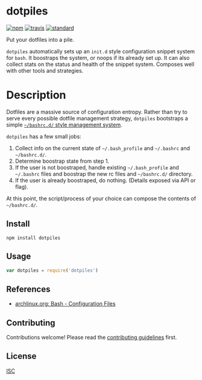 # dotpiles

[![npm][npm-image]][npm-url]
[![travis][travis-image]][travis-url]
[![standard][standard-image]][standard-url]

[npm-image]: https://img.shields.io/npm/v/dotpiles.svg?style=flat-square
[npm-url]: https://www.npmjs.com/package/dotpiles
[travis-image]: https://img.shields.io/travis/bcomnes/dotpiles.svg?style=flat-square
[travis-url]: https://travis-ci.org/bcomnes/dotpiles
[standard-image]: https://img.shields.io/badge/code%20style-standard-brightgreen.svg?style=flat-square
[standard-url]: http://npm.im/standard

Put your dotfiles into a pile.

`dotpiles` automatically sets up an `init.d` style configuration snippet system for `bash`.  It boostraps the system, or noops if its already set up.  It can also collect stats on the status and health of the snippet system.  Composes well with other tools and strategies.

# Description

Dotfiles are a massive source of configuration entropy.  Rather than try to serve every possible dotfile management strategy, `dotpiles` bootstraps a simple [`~/bashrc.d/` style management system](https://gist.github.com/bcomnes/5053fca2d7be573c0abd).

`dotpiles` has a few small jobs:

1. Collect info on the current state of `~/.bash_profile` and `~/.bashrc` and `~/bashrc.d/`.
2. Determine boostrap state from step 1.
3. If the user is not boostraped, handle existing `~/.bash_profile` and `~/.bashrc` files and boostrap the new rc files and `~/bashrc.d/` directory.
4. If the user is already boostraped, do nothing.  (Details exposed via API or flag).

At this point, the script/process of your choice can compose the contents of `~/bashrc.d/`.

## Install

```
npm install dotpiles
```

## Usage

```js
var dotpiles = require('dotpiles')
```

## References

- [archlinux.org: Bash - Configuration Files](https://wiki.archlinux.org/index.php/Bash#Configuration_files)

## Contributing

Contributions welcome! Please read the [contributing guidelines](CONTRIBUTING.md) first.

## License

[ISC](LICENSE)
